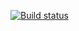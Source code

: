[![Build status](https://ci.appveyor.com/api/projects/status/pbg38o4h470o948q?svg=true)](https://ci.appveyor.com/project/VorobevDenis95/ajs-methob)
